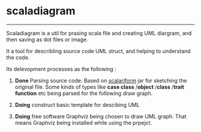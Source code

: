 # scaladiagram

--------
Scaladiagram is a util for prasing scala file and creating UML diargram, and then saving as dot files or image.

It a tool for describling source code UML struct, and helping to understand the code.

Its delevopment processes as the following :

1. **Done** Parsing source code:  Based on [scalariform](http://scala-ide.github.com/scalariform/) jar for sketching the original file.
   Some kinds of types like **case class** /**object** /**class** /**trait** **function** etc being parsed for the following draw graph.
  
2. **Doing** construct basic template for descibing UML  

3. **Doing** free software Graphviz being chosen to draw UML graph. That means Graphviz being installed while using the prpejct.
 
   

